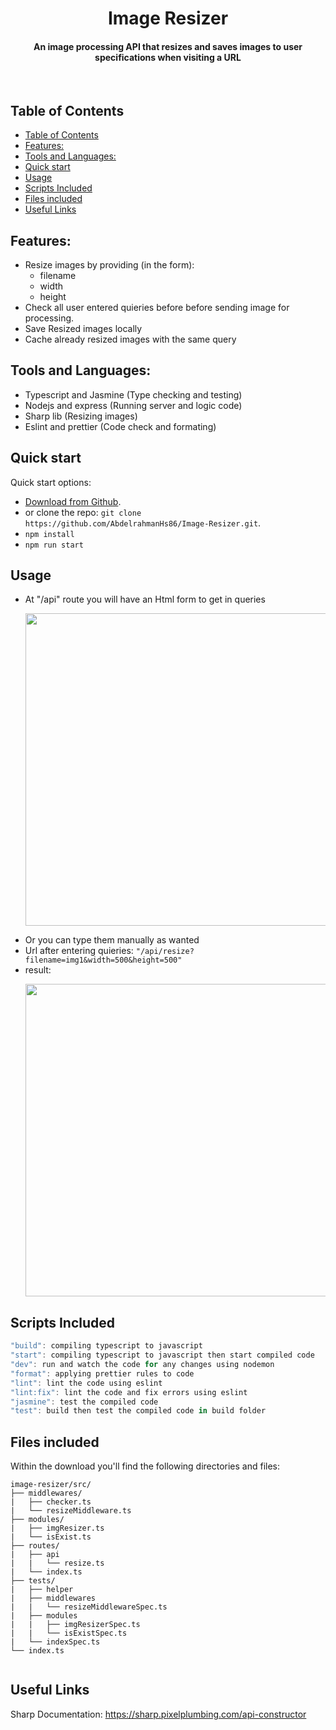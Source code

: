 <!-- # [Awesome Landing Page - Free Bootstrap Page](http://demos.creative-tim.com/landing-page) -->

<h1 align="center">
  Image Resizer
  <br>
</h1>

<h4 align="center">An image processing API that resizes and saves images to user specifications when visiting a URL</h4>

<!-- <div align='center'> 

  <img src='https://img.shields.io/badge/Version-v1.2-gray?style=for-the-badge'>
  
  <a href='https://abdelrahmanhs86.github.io/CreativeAgencyTemplate/' target="_blank">
  
<img src='https://img.shields.io/badge/Live Preview-green?style=for-the-badge'>
  
</a>
  
</div> -->

<br>

<!-- ![alt text](./mobile%20screen%20copy.jpg "Awesome Landing Page") -->
<!-- <p  align="center"><img width="800"  src="https://github.com/AbdelrahmanHs86/Readme-Expreriment/blob/main/iPhone%20copy.jpg" /> </p> -->
<!-- <p  align="center"><img width="800"  src="https://github.com/AbdelrahmanHs86/Readme-Expreriment/blob/main/Web-Showcase-Project-Presentation.jpg" /> </p> -->

## Table of Contents
- [Table of Contents](#table-of-contents)
- [Features:](#features)
- [Tools and Languages:](#tools-and-languages)
- [Quick start](#quick-start)
- [Usage](#usage)
- [Scripts Included](#scripts-included)
- [Files included](#files-included)
- [Useful Links](#useful-links)

<!-- - [Server Rendering](#server-rendering)
- [Components](#components)
- [Optimizations](#optimizations)
- [FAQ](#faq)
- [API](#api)
- [Installation](#installation)
- [See Also](#see-also)
- [Support](#support) -->

## Features:
- Resize images by providing (in the form):
  - filename
  - width
  - height
- Check all user entered quieries before before sending image for processing.
- Save Resized images locally
- Cache already resized images with the same query
  

<!-- ## Links:

<a align="center" href='https://projects.colegaw.in/well-app?utm_source=GitHub&utm_medium=readme&utm_campaign=well_app_readme'>
  
<img src='https://img.shields.io/badge/HOMEPAGE-gray?style=for-the-badge'>
  
</a>

+ [Live Preview](https://abdelrahmanhs86.github.io/CreativeAgencyTemplate/) -->

## Tools and Languages:
- Typescript and Jasmine (Type checking and testing)
- Nodejs and express (Running server and logic code)
- Sharp lib (Resizing images)
- Eslint and prettier (Code check and formating)

## Quick start

Quick start options:

- [Download from Github](https://github.com/AbdelrahmanHs86/Image-Resizer.git).
- or clone the repo: `git clone https://github.com/AbdelrahmanHs86/Image-Resizer.git`.
- ``` npm install ```
- ``` npm run start ```
  
## Usage
- At "/api" route you will have an Html form to get in queries
  <p  align="center"><img width="500"  src="https://github.com/AbdelrahmanHs86/Image-Resizer/blob/master/Readme/home_endpoint.png" /> </p>
- Or you can type them manually as wanted
- Url after entering quieries: ``` "/api/resize?filename=img1&width=500&height=500" ```
- result:
    <p  align="center"><img width="500"  src="https://github.com/AbdelrahmanHs86/Image-Resizer/blob/master/Readme/result_endpoint.png" /> </p>

## Scripts Included
```Javascript
"build": compiling typescript to javascript
"start": compiling typescript to javascript then start compiled code
"dev": run and watch the code for any changes using nodemon
"format": applying prettier rules to code
"lint": lint the code using eslint 
"lint:fix": lint the code and fix errors using eslint 
"jasmine": test the compiled code
"test": build then test the compiled code in build folder
```

## Files included

Within the download you'll find the following directories and files:

```
image-resizer/src/
├── middlewares/
|   ├── checker.ts
|   └── resizeMiddleware.ts
├── modules/
|   ├── imgResizer.ts
|   └── isExist.ts
├── routes/
|   ├── api
|   |   └── resize.ts
|   └── index.ts
├── tests/
|   ├── helper
|   ├── middlewares
|   |   └── resizeMiddlewareSpec.ts
|   ├── modules
|   |   ├── imgResizerSpec.ts
|   |   └── isExistSpec.ts
|   └── indexSpec.ts
└── index.ts


```

<!-- ### Version logs

V1.2
- Refactored with HTML5 and CSS3
- Added responsiveness for mobile and tablet
- Used flexbox layout system
- Seperated CSS files for reusability

V1.0 - Original Release
- HTML4 and CSS
- No responsiveness  -->

<!-- 
V1.2 20 Jul '15 - Added 2 showcases
- Showcase 1 - Music App Presentation Page, view it here.
- Showcase 2 - Custom Scene Web Presentation Page, view it here.
- bugfixing
- parallax improvements
- gradients changes for a better quality

V1.2.1 25 Feb '16 - Change to confusing PSD text
- text adjustments

V1.2.2 10 Feb '17 [current version]
- switched to MIT license.  -->


<!-- ### License

- Copyright 2017 Creative Tim (http://www.creative-tim.com)
- Licensed under MIT (https://github.com/creativetimofficial/awesome-landing-page/blob/master/LICENSE.md) -->


## Useful Links
Sharp Documentation: https://sharp.pixelplumbing.com/api-constructor

<!-- More products from Creative Tim: <http://www.creative-tim.com/products>

Tutorials: <https://www.youtube.com/channel/UCVyTG4sCw-rOvB9oHkzZD1w>

Freebies: <http://www.creative-tim.com/products>

Affiliate Program (earn money): <http://www.creative-tim.com/affiliates/new>

Social Media:

Twitter: <https://twitter.com/CreativeTim>

Facebook: <https://www.facebook.com/CreativeTim>

Dribbble: <https://dribbble.com/creativetim>

Google+: <https://plus.google.com/+CreativetimPage>

Instagram: <https://instagram.com/creativetimofficial> -->
